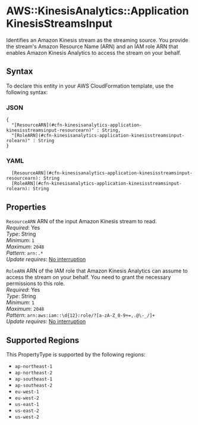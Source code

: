# AWS::KinesisAnalytics::Application KinesisStreamsInput<a name="aws-properties-kinesisanalytics-application-kinesisstreamsinput"></a>

 Identifies an Amazon Kinesis stream as the streaming source\. You provide the stream's Amazon Resource Name \(ARN\) and an IAM role ARN that enables Amazon Kinesis Analytics to access the stream on your behalf\.

## Syntax<a name="aws-properties-kinesisanalytics-application-kinesisstreamsinput-syntax"></a>

To declare this entity in your AWS CloudFormation template, use the following syntax:

### JSON<a name="aws-properties-kinesisanalytics-application-kinesisstreamsinput-syntax.json"></a>

```
{
  "[ResourceARN](#cfn-kinesisanalytics-application-kinesisstreamsinput-resourcearn)" : String,
  "[RoleARN](#cfn-kinesisanalytics-application-kinesisstreamsinput-rolearn)" : String
}
```

### YAML<a name="aws-properties-kinesisanalytics-application-kinesisstreamsinput-syntax.yaml"></a>

```
  [ResourceARN](#cfn-kinesisanalytics-application-kinesisstreamsinput-resourcearn): String
  [RoleARN](#cfn-kinesisanalytics-application-kinesisstreamsinput-rolearn): String
```

## Properties<a name="aws-properties-kinesisanalytics-application-kinesisstreamsinput-properties"></a>

`ResourceARN`  <a name="cfn-kinesisanalytics-application-kinesisstreamsinput-resourcearn"></a>
ARN of the input Amazon Kinesis stream to read\.  
*Required*: Yes  
*Type*: String  
*Minimum*: `1`  
*Maximum*: `2048`  
*Pattern*: `arn:.*`  
*Update requires*: [No interruption](https://docs.aws.amazon.com/AWSCloudFormation/latest/UserGuide/using-cfn-updating-stacks-update-behaviors.html#update-no-interrupt)

`RoleARN`  <a name="cfn-kinesisanalytics-application-kinesisstreamsinput-rolearn"></a>
ARN of the IAM role that Amazon Kinesis Analytics can assume to access the stream on your behalf\. You need to grant the necessary permissions to this role\.  
*Required*: Yes  
*Type*: String  
*Minimum*: `1`  
*Maximum*: `2048`  
*Pattern*: `arn:aws:iam::\d{12}:role/?[a-zA-Z_0-9+=,.@\-_/]+`  
*Update requires*: [No interruption](https://docs.aws.amazon.com/AWSCloudFormation/latest/UserGuide/using-cfn-updating-stacks-update-behaviors.html#update-no-interrupt)

## Supported Regions

This PropertyType is supported by the following regions:

- `ap-northeast-1`
- `ap-northeast-2`
- `ap-southeast-1`
- `ap-southeast-2`
- `eu-west-1`
- `eu-west-2`
- `us-east-1`
- `us-east-2`
- `us-west-2`
